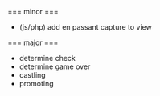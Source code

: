 === minor ===
* (js/php) add en passant capture to view

=== major ===
* determine check
* determine game over
* castling
* promoting
